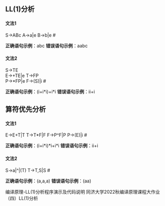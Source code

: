 ## LL(1)分析

#### 文法1

S->ABc
A->a|e
B->b|e
\#

**正确语句示例**：abc
**错误语句示例**：aabc

#### 文法2

S->TE   
E->+TE|e
T->FP   
P->*FP|e
F->(S)|i
\#

**正确语句示例**：(i+i\*i)+i\*i
**错误语句示例**：ii+i

## 算符优先分析

#### 文法1

E->E+T|T
T->T*F|F
F->P^F|P
P->(E)|i
\#

**正确语句示例**：(i+i\*i)\*i+i\*i
**错误语句示例**：ii+i


#### 文法2

S->a|^|(T)
T->T,S|S
\#

**正确语句示例**：(a,a,a)
**错误语句示例**：(aa)

编译原理-LL(1)分析程序演示及代码说明
同济大学2022秋编译原理课程大作业（四）LL(1)分析